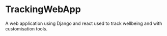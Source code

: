 # TrackingWebApp
 A web application using Django and react used to track wellbeing and with customisation tools. 
